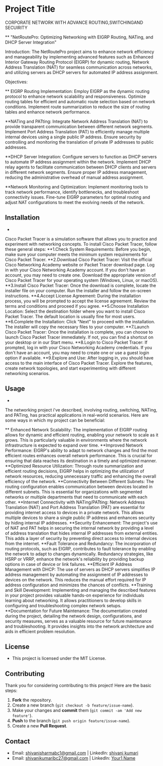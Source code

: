 # Project Title
CORPORATE NETWORK WITH ADVANCE ROUTING,SWITCHINGAND SECUIRITY

** "NetRoutePro: Optimizing Networking with EIGRP Routing, NATing, and DHCP Server Integration"

Introduction:
The NetRoutePro project aims to enhance network efficiency and manageability by implementing advanced features such as Enhanced Interior Gateway Routing Protocol (EIGRP) for dynamic routing, Network Address Translation (NAT) for seamless communication across networks, and utilizing servers as DHCP servers for automated IP address assignment.

Objectives:

** EIGRP Routing Implementation:
Employ EIGRP as the dynamic routing protocol to enhance network scalability and responsiveness.
Optimize routing tables for efficient and automatic route selection based on network conditions.
Implement route summarization to reduce the size of routing tables and enhance network performance.

**NATing and PATting:
Integrate Network Address Translation (NAT) to provide transparent communication between different network segments.
Implement Port Address Translation (PAT) to efficiently manage multiple internal devices using a single public IP address.
Ensure security by controlling and monitoring the translation of private IP addresses to public addresses.

**DHCP Server Integration:
Configure servers to function as DHCP servers to automate IP address assignment within the network.
Implement DHCP relay agents to facilitate communication between DHCP clients and servers in different network segments.
Ensure proper IP address management, reducing the administrative overhead of manual address assignment.

**Network Monitoring and Optimization:
Implement monitoring tools to track network performance, identify bottlenecks, and troubleshoot connectivity issues.
Fine-tune EIGRP parameters for optimal routing and adjust NAT configurations to meet the evolving needs of the network.

## Installation
-
Cisco Packet Tracer is a simulation software that allows you to practice and experiment with networking concepts. To install Cisco Packet Tracer, follow these general steps:
**1.Check System Requirements:
Before you begin, make sure your computer meets the minimum system requirements for Cisco Packet Tracer.
**2.Download Cisco Packet Tracer:
Visit the official Cisco Networking Academy website or Packet Tracer download page.
Log in with your Cisco Networking Academy account. If you don't have an account, you may need to create one.
Download the appropriate version of Cisco Packet Tracer for your operating system (Windows, Linux, or macOS).
**3.Install Cisco Packet Tracer:
Once the download is complete, locate the installer file on your computer.
Run the installer and follow the on-screen instructions.
**4.Accept License Agreement:
During the installation process, you will be prompted to accept the license agreement. Review the terms and conditions and proceed if you agree.
**5.Choose Installation Location:
Select the destination folder where you want to install Cisco Packet Tracer. The default location is usually fine for most users.
**6.Complete the Installation:
Click "Next" to proceed with the installation. The installer will copy the necessary files to your computer.
**7.Launch Cisco Packet Tracer:
Once the installation is complete, you can choose to launch Cisco Packet Tracer immediately. If not, you can find a shortcut on your desktop or in our Start menu.
**8.Login to Cisco Packet Tracer:
If prompted, log in with your Cisco Networking Academy credentials. If you don't have an account, you may need to create one or use a guest login option if available.
**9.Explore and Use:
After logging in, you should have access to the main interface of Cisco Packet Tracer. Explore the features, create network topologies, and start experimenting with different networking scenarios.


## Usage
-

The networking project i've described, involving routing, switching, NATing, and PATing, has practical applications in real-world scenarios. Here are some ways in which my project can be beneficial:

** Enhanced Network Scalability:
The implementation of EIGRP routing allows for dynamic and efficient routing, enabling your network to scale as it grows. This is particularly valuable in environments where the network infrastructure is expected to expand over time.
**Improved Network Performance:
EIGRP's ability to adapt to network changes and find the most efficient routes enhances overall network performance. This is crucial for ensuring that data reaches its destination in a timely and optimized manner.
**Optimized Resource Utilization:
Through route summarization and efficient routing decisions, EIGRP helps in optimizing the utilization of network resources, reducing unnecessary traffic and enhancing the overall efficiency of the network.
**Connectivity Between Different Subnets:
The routing configuration enables communication between devices located in different subnets. This is essential for organizations with segmented networks or multiple departments that need to communicate with each other.
**Internet Connectivity with NATing/PATting:
Network Address Translation (NAT) and Port Address Translation (PAT) are essential for providing internet access to devices in a private network. This allows multiple devices to share a single public IP address and enhances security by hiding internal IP addresses.
**Security Enhancement:
The project's use of NAT and PAT helps in securing the internal network by providing a level of address translation that hides internal IP addresses from external entities. This adds a layer of security by preventing direct access to internal devices from the internet.
**Fault Tolerance and Redundancy:
The incorporation of routing protocols, such as EIGRP, contributes to fault tolerance by enabling the network to adapt to changes dynamically. Redundancy strategies, like HSRP or VRRP, enhance the network's reliability by providing backup options in case of device or link failures.
**Efficient IP Address Management with DHCP:
The use of servers as DHCP servers simplifies IP address management by automating the assignment of IP addresses to devices on the network. This reduces the manual effort required for IP address configuration and minimizes the chances of conflicts.
**Training and Skill Development:
Implementing and managing the described features in your project provides valuable hands-on experience for individuals learning about networking. It allows practitioners to develop skills in configuring and troubleshooting complex network setups.
**Documentation for Future Maintenance:
The documentation created during the project, detailing the network design, configurations, and security measures, serves as a valuable resource for future maintenance and troubleshooting. It provides insights into the network architecture and aids in efficient problem resolution.





## License
- This project is licensed under the MIT License. 

## Contributing
Thank you for considering contributing to this project! Here are the basic steps:
1. **Fork** the repository.
2. Create a new branch (`git checkout -b feature/issue-name`).
3. Make your changes and **commit** them (`git commit -am 'Add new feature'`).
4. **Push** to the branch (`git push origin feature/issue-name`).
5. Create a new **Pull Request**.

## Contact
- Email: [shivanisharmabc1@gmail.com](mailto:your@mail.com) | LinkedIn: [shivani kumari](https://www.linkedin.com/in/your-address/)
- Email: [shivanikumaribc27@gmail.com](mailto:your1@mail.com) | LinkedIn: [Your1 Name](https://www.linkedin.com/in/your-address2/)
